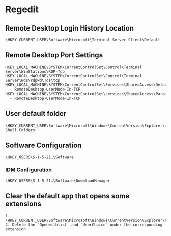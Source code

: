 # Regedit

## Remote Desktop Login History Location

    \HKEY_CURRENT_USER\Software\Microsoft\Terminal Server Client\Default

## Remote Desktop Port Settings

    HKEY_LOCAL_MACHINE\SYSTEM\CurrentControlSet\Control\Terminal Server\WinStations\RDP-Tcp
    HKEY_LOCAL_MACHINE\SYSTEM\CurrentControlSet\Control\Terminal Server\Wds\rdpwd\Tds\tcp
    HKEY_LOCAL_MACHINE\SYSTEM\CurrentControlSet\Services\SharedAccess\Defaults\FirewallPolicy\FirewallRules
      - RemoteDesktop-UserMode-In-TCP
    HKEY_LOCAL_MACHINE\SYSTEM\CurrentControlSet\services\SharedAccess\Parameters\FirewallPolicy\FirewallRules
      - RemoteDesktop-UserMode-In-TCP

## User default folder

    \HKEY_CURRENT_USER\Software\Microsoft\Windows\CurrentVersion\Explorer\User Shell Folders

## Software Configuration

    \HKEY_USERS\S-1-5-21…\Software

### IDM Configuration

    \HKEY_USERS\S-1-5-21…\Software\DownloadManager

## Clear the default app that opens some extensions

    1. \HKEY_CURRENT_USER\Software\Microsoft\Windows\CurrentVersion\Explorer\FileExts
    2. Delete the `Openwithlist` and `UserChoice` under the corresponding extension